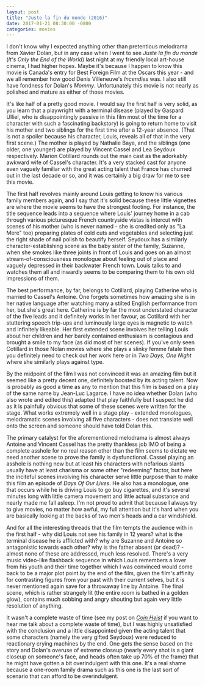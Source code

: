 ```yaml
---
layout: post
title: "Juste la fin du monde (2016)"
date: 2017-01-21 08:30:00 -0800
categories: movies
---
```

I don't know why I expected anything other than pretentious melodrama from Xavier Dolan, but in any case when I went to see *Juste la fin du monde* (*It's Only the End of the World*) last night at my friendly local art-house cinema, I had higher hopes. Maybe it's because I happen to know this movie is Canada's entry for Best Foreign Film at the Oscars this year - and we all remember how good Denis Villeneuve's *Incendies* was. I also still have fondness for Dolan's *Mommy*. Unfortunately this movie is not nearly as polished and mature as either of those movies.

It's like half of a pretty good movie. I would say the first half is very solid, as you learn that a playwright with a terminal disease (played by Gaspard Ulliel, who is disappointingly passive in this film most of the time for a character with such a fascinating backstory) is going to return home to visit his mother and two siblings for the first time after a 12-year absence. (That is not a spoiler because his character, Louis, reveals all of that in the very first scene.) The mother is played by Nathalie Baye, and the siblings (one older, one younger) are played by Vincent Cassel and Lea Seydoux respectively. Marion Cotillard rounds out the main cast as the adorkably awkward wife of Cassel's character. It's a very stacked cast for anyone even vaguely familiar with the great acting talent that France has churned out in the last decade or so, and it was certainly a big draw for me to see this movie.

The first half revolves mainly around Louis getting to know his various family members again, and I say that it's solid because these little vignettes are where the movie seems to have the strongest footing. For instance, the title sequence leads into a sequence where Louis' journey home in a cab through various picturesque French countryside vistas is intercut with scenes of his mother (who is never named - she is credited only as "La Mere" too) preparing plates of cold cuts and vegetables and selecting just the right shade of nail polish to beautify herself. Seydoux has a similarly character-establishing scene as the baby sister of the family, Suzanne, when she smokes like three joints in front of Louis and goes on an almost stream-of-consciousness monologue about feeling out of place and vaguely depressed in their backwater French town. Louis talks to and watches them all and inwardly seems to be comparing them to his own old impressions of them.

The best performance, by far, belongs to Cotillard, playing Catherine who is married to Cassel's Antoine. One forgets sometimes how amazing she is in her native language after watching many a stilted English performance from her, but she's great here. Catherine is by far the most understated character of the five leads and it definitely works in her favour, as Cotillard with her stuttering speech trip-ups and luminously large eyes is magnetic to watch and infinitely likeable. Her first extended scene involves her telling Louis about her children and her barely contained enthusiasm is contagious and brought a smile to my face (as did most of her scenes). If you've only seen Cotillard in those Nolan movies where she plays a slinky femme fatale then you definitely need to check out her work here or in *Two Days, One Night* where she similarly plays against type.

By the midpoint of the film I was not convinced it was an amazing film but it seemed like a pretty decent one, definitely boosted by its acting talent. Now is probably as good a time as any to mention that this film is based on a play of the same name by Jean-Luc Lagarce. I have no idea whether Dolan (who also wrote and edited this) adapted that play faithfully but I suspect he did as it is painfully obvious that some of these scenes were written for the stage. What works extremely well in a stage play - extended monologues, melodramatic scenes involving all five characters - does not translate well onto the screen and someone should have told Dolan this.

The primary catalyst for the aforementioned melodrama is almost always Antoine and Vincent Cassel has the pretty thankless job IMO of being a complete asshole for no real reason other than the film seems to dictate we need another scene to prove the family is dysfunctional. Cassel playing an asshole is nothing new but at least his characters with nefarious slants usually have at least charisma or some other "redeeming" factor, but here the inciteful scenes involving his character serve little purpose than to make this film an episode of *Days Of Our Lives*. He also has a monologue, one that occurs while he is driving Louis to go buy cigarettes, and it's several minutes long with little camera movement and little actual substance and nearly made me fall asleep. I'm not proud to admit that because I always try to give movies, no matter how awful, my full attention but it's hard when you are basically looking at the backs of two men's heads and a car windshield.

And for all the interesting threads that the film tempts the audience with in the first half - why did Louis not see his family in 12 years? what is the terminal disease he is afflicted with? why are Suzanne and Antoine so antagonistic towards each other? why is the father absent (or dead)? - almost none of these are addressed, much less resolved. There's a very music video-like flashback sequence in which Louis remembers a lover from his youth and their time together which I was convinced would come back to be a major plot point by the end of the film, given the film's affinity for contrasting figures from your past with their current selves, but it is never mentioned again save for a throwaway line by Antoine. The final scene, which is rather strangely lit (the entire room is bathed in a golden glow), contains much sobbing and angry shouting but again very little resolution of anything.

It wasn't a complete waste of time (see my post on [*Coin Heist*](http://getfreecash.github.io/movies/2017/01/08/coin-heist.html) if you want to hear me talk about a complete waste of time), but I was highly unsatisfied with the conclusion and a little disappointed given the acting talent that some characters (namely the very gifted Seydoux) were reduced to reactionary crying machines by the end. One gets the sense based on the story and Dolan's overuse of extreme closeup (nearly every shot is a giant closeup on someone's face, and heads often take up 70% of the frame) that he might have gotten a bit overindulgent with this one. It's a real shame because a one-room family drama such as this one is the last sort of scenario that can afford to be overindulgent.
